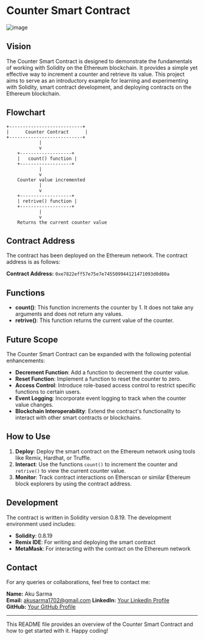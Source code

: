 # Counter Smart Contract
![image](https://github.com/user-attachments/assets/9f8762bb-d425-4bc4-aa3c-aeb77bc3fdc8)

## Vision
The Counter Smart Contract is designed to demonstrate the fundamentals of working with Solidity on the Ethereum blockchain. It provides a simple yet effective way to increment a counter and retrieve its value. This project aims to serve as an introductory example for learning and experimenting with Solidity, smart contract development, and deploying contracts on the Ethereum blockchain.

## Flowchart
```flow
+---------------------------+
|      Counter Contract      |
+---------------------------+
            |
            v
    +-------------------+
    |   count() function |
    +-------------------+
            |
            v
    Counter value incremented
            |
            v
    +-------------------+
    | retrive() function |
    +-------------------+
            |
            v
    Returns the current counter value
```

## Contract Address
The contract has been deployed on the Ethereum network. The contract address is as follows:

**Contract Address:** `0xe7822eff57e75e7e745509944121471093d0d80a`

## Functions

- **count()**: This function increments the counter by 1. It does not take any arguments and does not return any values. 
- **retrive()**: This function returns the current value of the counter.

## Future Scope
The Counter Smart Contract can be expanded with the following potential enhancements:
- **Decrement Function**: Add a function to decrement the counter value.
- **Reset Function**: Implement a function to reset the counter to zero.
- **Access Control**: Introduce role-based access control to restrict specific functions to certain users.
- **Event Logging**: Incorporate event logging to track when the counter value changes.
- **Blockchain Interoperability**: Extend the contract's functionality to interact with other smart contracts or blockchains.

## How to Use

1. **Deploy**: Deploy the smart contract on the Ethereum network using tools like Remix, Hardhat, or Truffle.
2. **Interact**: Use the functions `count()` to increment the counter and `retrive()` to view the current counter value.
3. **Monitor**: Track contract interactions on Etherscan or similar Ethereum block explorers by using the contract address.

## Development

The contract is written in Solidity version 0.8.19. The development environment used includes:

- **Solidity**: 0.8.19
- **Remix IDE**: For writing and deploying the smart contract
- **MetaMask**: For interacting with the contract on the Ethereum network

## Contact

For any queries or collaborations, feel free to contact me:

**Name:** Aku Sarma  
**Email:** akusarma1702@gmail.com
**LinkedIn:** [Your LinkedIn Profile](https://www.linkedin.com/in/akusarma/)  
**GitHub:** [Your GitHub Profile](https://github.com/AkuSarma)

---

This README file provides an overview of the Counter Smart Contract and how to get started with it. Happy coding!
